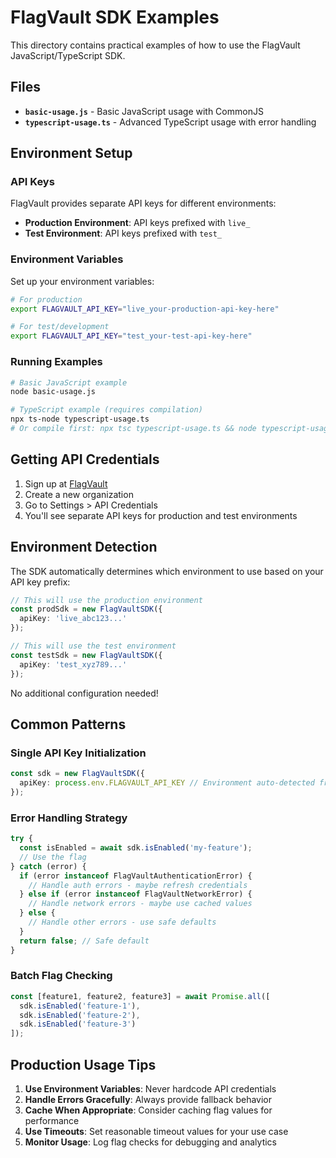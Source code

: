 # FlagVault SDK Examples

This directory contains practical examples of how to use the FlagVault JavaScript/TypeScript SDK.

## Files

- **`basic-usage.js`** - Basic JavaScript usage with CommonJS
- **`typescript-usage.ts`** - Advanced TypeScript usage with error handling

## Environment Setup

### API Keys

FlagVault provides separate API keys for different environments:

- **Production Environment**: API keys prefixed with `live_`
- **Test Environment**: API keys prefixed with `test_`

### Environment Variables

Set up your environment variables:

```bash
# For production
export FLAGVAULT_API_KEY="live_your-production-api-key-here"

# For test/development  
export FLAGVAULT_API_KEY="test_your-test-api-key-here"
```

### Running Examples

```bash
# Basic JavaScript example
node basic-usage.js

# TypeScript example (requires compilation)
npx ts-node typescript-usage.ts
# Or compile first: npx tsc typescript-usage.ts && node typescript-usage.js
```

## Getting API Credentials

1. Sign up at [FlagVault](https://flagvault.com)
2. Create a new organization
3. Go to Settings > API Credentials
4. You'll see separate API keys for production and test environments

## Environment Detection

The SDK automatically determines which environment to use based on your API key prefix:

```typescript
// This will use the production environment
const prodSdk = new FlagVaultSDK({ 
  apiKey: 'live_abc123...' 
});

// This will use the test environment
const testSdk = new FlagVaultSDK({ 
  apiKey: 'test_xyz789...' 
});
```

No additional configuration needed!

## Common Patterns

### Single API Key Initialization
```typescript
const sdk = new FlagVaultSDK({
  apiKey: process.env.FLAGVAULT_API_KEY // Environment auto-detected from prefix
});
```

### Error Handling Strategy
```typescript
try {
  const isEnabled = await sdk.isEnabled('my-feature');
  // Use the flag
} catch (error) {
  if (error instanceof FlagVaultAuthenticationError) {
    // Handle auth errors - maybe refresh credentials
  } else if (error instanceof FlagVaultNetworkError) {
    // Handle network errors - maybe use cached values
  } else {
    // Handle other errors - use safe defaults
  }
  return false; // Safe default
}
```

### Batch Flag Checking
```typescript
const [feature1, feature2, feature3] = await Promise.all([
  sdk.isEnabled('feature-1'),
  sdk.isEnabled('feature-2'),
  sdk.isEnabled('feature-3')
]);
```

## Production Usage Tips

1. **Use Environment Variables**: Never hardcode API credentials
2. **Handle Errors Gracefully**: Always provide fallback behavior
3. **Cache When Appropriate**: Consider caching flag values for performance
4. **Use Timeouts**: Set reasonable timeout values for your use case
5. **Monitor Usage**: Log flag checks for debugging and analytics
